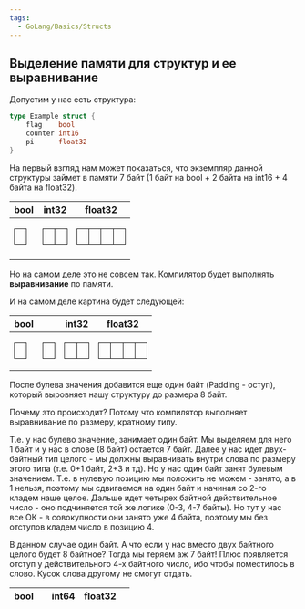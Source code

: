```yaml
---
tags:
  - GoLang/Basics/Structs
---
```

## Выделение памяти для структур и ее выравнивание

Допустим у нас есть структура: 

```go
type Example struct {
	flag    bool
	counter int16
	pi      float32
}
```

На первый взгляд нам может показаться, что экземпляр данной структуры займет в памяти 7 байт (1 байт на bool + 2 байта на int16 + 4 байта на float32). 


|                               bool                                | int32                                                                                                      | float32                                                                                                                                                                                      |
| :---------------------------------------------------------------: | ---------------------------------------------------------------------------------------------------------- | -------------------------------------------------------------------------------------------------------------------------------------------------------------------------------------------- |
| <table><tr><td style="border: solid 1px">&nbsp;</td></tr></table> | <table><tr><td style="border: solid 1px">&nbsp;</td><td style="border: solid 1px">&nbsp;</td></tr></table> | <table><tr><td style="border: solid 1px">&nbsp;</td><td style="border: solid 1px">&nbsp;</td><td style="border: solid 1px">&nbsp;</td><td style="border: solid 1px">&nbsp;</td></tr></table> |
|                                                                   |                                                                                                            |                                                                                                                                                                                              |


Но на самом деле это не совсем так. Компилятор будет выполнять __выравнивание__ по памяти. 

И на самом деле картина будет следующей: 

| bool |  | int32 | float32 |
|:----:| ---- | ----- | ------- |
|<table><tr><td style="border: solid 1px">&nbsp;</td></tr></table>|<table><tr><td style="border: solid 1px">&nbsp;</td></tr></table>|<table><tr><td style="border: solid 1px">&nbsp;</td><td style="border: solid 1px">&nbsp;</td></tr></table> |<table><tr><td style="border: solid 1px">&nbsp;</td><td style="border: solid 1px">&nbsp;</td><td style="border: solid 1px">&nbsp;</td><td style="border: solid 1px">&nbsp;</td></tr></table> |

После булева значения добавится еще один байт (Padding - оступ), который выровняет нашу структуру до размера 8 байт. 

Почему это происходит? Потому что компилятор выполняет выравнивание по размеру, кратному  типу. 

Т.е. у нас булево значение, занимает один байт. Мы выделяем для него 1 байт и у нас в слове (8 байт) остается 7 байт. Далее у нас идет двух-байтный тип целого - мы должны выравнивать внутри слова по размеру этого типа (т.е. 0+1 байт, 2+3 и тд). Но у нас один байт занят булевым значением. Т.е. в нулевую позицию мы положить не можем - занято, а в 1 нельзя, поэтому мы сдвигаемся на один байт и начиная со 2-го кладем наше целое. Дальше идет четырех байтной действительное число - оно подчиняется той же логике (0-3, 4-7 байты). Но тут у нас все ОК - в совокупности они занято уже 4 байта, поэтому мы без отступов кладем число в позицию 4. 

В данном случае один байт. А что если у нас вместо двух байтного целого будет 8 байтное? Тогда мы теряем аж 7 байт!  Плюс появляется отступ у действительного 4-х байтного число, ибо чтобы поместилось в слово. Кусок слова другому не смогут отдать.

| bool |  | int64 | float32 | |
|:----:| ---- | ----- | ------- | ---- |

